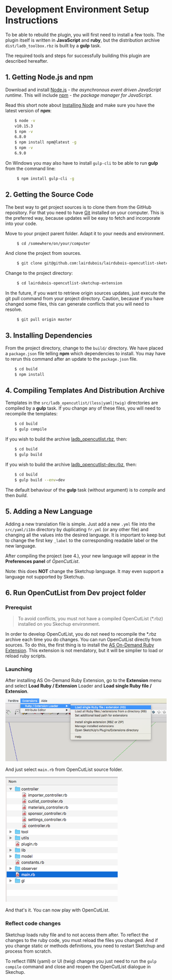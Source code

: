 # Development Environment Setup Instructions

To be able to rebuild the plugin, you will first need to install a few tools. The plugin itself is written in **JavaScript** and **ruby**, but the distribution archive `dist/ladb_toolbox.rbz` is built by a **gulp** task.

The required tools and steps for successfully building this plugin are described hereafter.

## 1. Getting **Node.js** and **npm**

Download and install [Node.js](https://nodejs.org/en/download/) - *the asynchronous event driven JavaScript runtime*. This will include [npm](https://www.npmjs.com/) - *the package manager for JavaScript*.

Read this short note about [Installing Node](https://docs.npmjs.com/getting-started/installing-node) and make sure you have the latest version of **npm**:

``` bash
    $ node -v
    v10.15.3
    $ npm -v
    6.8.0
    $ npm install npm@latest -g
    $ npm -v
    6.9.0
```

On Windows you may also have to install `gulp-cli` to be able to run **gulp** from the command line:

``` bash
     $ npm install gulp-cli -g
```

## 2. Getting the Source Code

The best way to get project sources is to clone them from the GitHub repository. For that you need to have [Git](https://git-scm.com/) installed on your computer.
This is the preferred way, because updates will be easy to fetch and incorporate into your code.

Move to your project parent folder. Adapt it to your needs and environment.

``` bash
     $ cd /somewhere/on/your/computer
```

And clone the project from sources.

``` bash
     $ git clone git@github.com:lairdubois/lairdubois-opencutlist-sketchup-extension.git
```

Change to the project directory:

``` bash
     $ cd lairdubois-opencutlist-sketchup-extension
```

In the future, if you want to retrieve origin sources updates, just execute the git pull command from your project directory.
Caution, because if you have changed some files, this can generate conflicts that you will need to resolve.

``` bash
     $ git pull origin master
```

## 3. Installing Dependencies

From the project directory, change to the `build/` directory. We have placed a `package.json` file telling **npm** which dependencies to install. You may have to rerun this command after an update to the `package.json` file.

``` bash
    $ cd build
    $ npm install
```

## 4. Compiling Templates And Distribution Archive

Templates in the `src/ladb_opencutlist/(less|yaml|twig)` directories are compiled by a **gulp** task. If you change any of these files, you will need to recompile the templates:

``` bash
    $ cd build
    $ gulp compile
```

If you wish to build the archive [ladb_opencutlist.rbz](../dist/ladb_opencutlist.rbz), then:

``` bash
    $ cd build
    $ gulp build
```

If you wish to build the archive [ladb_opencutlist-dev.rbz](../dist/ladb_opencutlist-dev.rbz), then:

``` bash
    $ cd build
    $ gulp build --env=dev
```

The default behaviour of the **gulp** task (without argument) is to *compile* and then *build*.

## 5. Adding a New Language

Adding a new translation file is simple. Just add a new `.yml` file into the `src/yaml/i18n` directory by duplicating `fr.yml` (or any other file) and changing all the values into the desired language.
It is important to keep but to change the first key `_label` to the corresponding readable label or the new language.

After compiling the project (see 4.), your new language will appear in the **Preferences panel** of *OpenCutList*.

Note: this does **NOT** change the Sketchup language. It may even support a language not supported by Sketchup.

## 6. Run OpenCutList from Dev project folder

### Prerequist

> To avoid conflicts, you must not have a compiled OpenCutList (*.rbz) installed on you Skechup environment. 

In order to develop OpenCutList, you do not need to recompile the *.rbz archive each time you do changes. You can run OpenCutList directly from sources.
To do this, the first thing is to install the [AS On-Demand Ruby Extension](https://alexschreyer.net/projects/plugin-loader-for-sketchup/). This extension is not mendatory, but it will be simplier to load or reload ruby scripts.

### Launching

After installing AS On-Demand Ruby Extension, go to the **Extension** menu and select **Load Ruby / Extension** Loader and **Load single Ruby file / Extension**.

![AS On-Demand Ruby Extension Menu](img/capture-asmenu.png)

And just select `main.rb` from OpenCutList source folder.

![AS On-Demand Ruby Extension File](img/capture-asmain.png)

And that's it. You can now play with OpenCutList.

### Reflect code changes

Sketchup loads ruby file and to not access them after. To reflect the changes to the ruby code, you must reload the files you changed. And if you change static or methods definitions, you need to restart Sketchup and process from scratch.

To reflect I18N (yaml) or UI (twig) changes you just need to run the `gulp compile` command and close and reopen the OpenCutList dialogue in Skechup.
